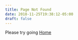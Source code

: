 ```yaml
---
title: Page Not Found
date: 2018-11-25T19:38:12-05:00
draft: false
---
```


Please try going [Home](/)
